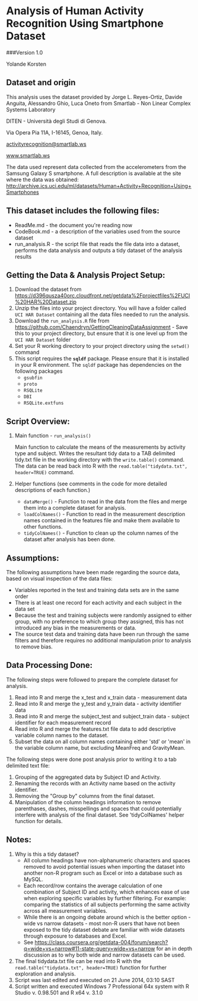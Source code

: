 # Analysis of Human Activity Recognition Using Smartphone Dataset
###Version 1.0

Yolande Korsten


## Dataset and origin

This analysis uses the dataset provided by Jorge L. Reyes-Ortiz, Davide Anguita, 
Alessandro Ghio, Luca Oneto from Smartlab - Non Linear Complex Systems Laboratory

DITEN - Università degli Studi di Genova.

Via Opera Pia 11A, I-16145, Genoa, Italy.

activityrecognition@smartlab.ws

www.smartlab.ws


The data used represent data collected from the accelerometers from the Samsung Galaxy S smartphone. 
A full description is available at the site where the data was obtained: 
http://archive.ics.uci.edu/ml/datasets/Human+Activity+Recognition+Using+Smartphones 


## This dataset includes the following files:

* ReadMe.md - the document you're reading now
* CodeBook.md - a description of the variables used from the source dataset
* run_analysis.R - the script file that reads the file data into a dataset, 
  performs the data analysis and outputs a tidy dataset of the analysis results

  
## Getting the Data & Analysis Project Setup:


1. Download the dataset from 
   https://d396qusza40orc.cloudfront.net/getdata%2Fprojectfiles%2FUCI%20HAR%20Dataset.zip 
2. Unzip the files into your project directory.  You will have a folder called `UCI HAR Dataset` 
   containing all the data files needed to run the analysis.
3. Download the `run_analysis.R` file from https://github.com/Chaendryn/GettingCleaningDataAssignment - Save 
   this to your project directory, but ensure that it is one level up from the `UCI HAR Dataset` folder
4. Set your R working directory to your project directory using the `setwd()` command
5. This script requires the **`sqldf`** package. Please ensure that it is installed in your R environment.
   The `sqldf` package has dependencies on the following packages
   * `gsubfin`
   * `proto`
   * `RSQLite`
   * `DBI`
   * `RSQLite.extfuns`


## Script Overview:


1. Main function - `run_analysis()`
 
   Main function to calculate the means of the measurements by activity type and subject.  Writes
   the resultant tidy data to a TAB delimited tidy.txt file in the working directory with the 
   `write.table()` command. The data can be read back into R with the `read.table("tidydata.txt", header=TRUE)` command.
2. Helper functions (see comments in the code for more detailed descriptions of each function.)
   * `dataMerge()` - Function to read in the data from the files and merge them into a complete dataset for analysis.
   * `loadColNames()`  - Function to read in the measurement description names contained in the features file and make 
	 them available to other functions.
   * `tidyColNames()` - Function to clean up the column names of the dataset after analysis has been done.


## Assumptions:


The following assumptions have been made regarding the source data, based on visual inspection of the
data files:
* Variables reported in the test and training data sets are in the same order
* There is at least one record for each activity and each subject in the data set
* Because the test and training subjects were randomly assigned to either group, with no preference to 
  which group they assigned, this has not introduced any bias in the measurements or data.
* The source test data and training data have been run through the same filters and therefore requires 
  no additional manipulation prior to analysis to remove bias.  

  
## Data Processing Done:


The following steps were followed to prepare the complete dataset for analysis.

1. Read into R and merge the x_test and x_train data - measurement data
2. Read into R and merge the y_test and y_train data - activity identifier data
3. Read into R and merge the subject_test and subject_train data - subject identifier for each measurement 
   record
4. Read into R and merge the features.txt file data to add descriptive variable column names to the dataset.
5. Subset the data on all column names containing either 'std' or 'mean' in the variable column name, but
   excluding MeanFreq and GravityMean.


The following steps were done post analysis prior to writing it to a tab delimited text file:
 1. Grouping of the aggregated data by Subject ID and Activity.
 2. Renaming the records with an Activity name based on the activity identifier.
 3. Removing the "Group by" columns from the final dataset.
 4. Manipulation of the column headings information to remove parenthases, dashes, misspellings and spaces 
    that could potentially interfere with analysis of the final dataset. See 'tidyColNames' helper function 
	for details.


## Notes:


1. Why is this a tidy dataset?
	* All column headings have non-alphanumeric characters and spaces removed to avoid potential issues 
	  when importing the dataset into another non-R program such as Excel or into a database such as MySQL.
	* Each record/row contains the average calculation of one combination of Subject ID and activity, which 
	  enhances ease of use when exploring specific variables by further filtering. For example: comparing the
	  statistics of all subjects performing the same activity across all measurement variables.
	* While there is an ongoing debate around which is the better option - wide vs narrow datasets - most non-R
	  users that have not been exposed to the tidy dataset debate are familiar with wide datasets through exposure
	  to databases and Excel.
	* See https://class.coursera.org/getdata-004/forum/search?q=wide+vs+narrow#11-state-query=wide+vs+narrow
	  for an in depth discussion as to why both wide and narrow datasets can be used.
2. The final tidydata.txt file can be read into R with the `read.table("tidydata.txt", header=TRUE)` function for further exploration and
   analysis.
3. Script was last edited and executed on 21 June 2014, 03:10 SAST
4. Script written and executed Windows 7 Professional 64x system with R Studio v. 0.98.501 and R x64 v. 3.1.0
